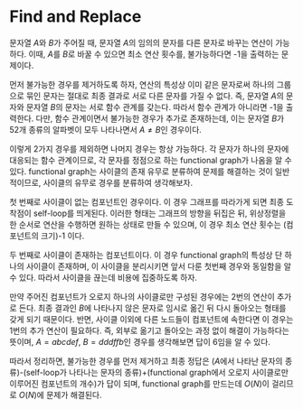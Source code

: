 # Find and Replace

문자열 $A$와 $B$가 주어질 때, 문자열 $A$의 임의의 문자를 다른 문자로 바꾸는 연산이 가능하다. 이때, $A$를 $B$로 바꿀 수 있으면 최소 연산 횟수를, 불가능하다면 -1을 출력하는 문제이다.   

먼저 불가능한 경우를 제거하도록 하자, 연산의 특성상 이미 같은 문자로써 하나의 그룹으로 묶인 문자는 절대로 최종 결과로 서로 다른 문자를 가질 수 없다. 즉, 문자열 $A$의 문자와 문자열 $B$의 문자는 서로 함수 관계를 갖는다. 따라서 함수 관계가 아니라면 -1을 출력한다. 다만, 함수 관계이면서 불가능한 경우가 추가로 존재하는데, 이는 문자열 $B$가 52개 종류의 알파벳이 모두 나타나면서 $A \ne{} B$인 경우이다.   

이렇게 2가지 경우를 제외하면 나머지 경우는 항상 가능하다. 각 문자가 하나의 문자에 대응되는 함수 관계이므로, 각 문자를 정점으로 하는 functional graph가 나옴을 알 수 있다. functional graph는 사이클의 존재 유무로 분류하여 문제를 해결하는 것이 일반적이므로, 사이클의 유무로 경우를 분류하여 생각해보자.   

첫 번째로 사이클이 없는 컴포넌트인 경우이다. 이 경우 그래프를 따라가게 되면 최종 도착점이 self-loop를 띄게된다. 이러한 형태는 그래프의 방향을 뒤집은 뒤, 위상정렬을 한 순서로 연산을 수행하면 원하는 상태로 만들 수 있으며, 이 경우 최소 연산 횟수는 (컴포넌트의 크기)-1 이다.

두 번째로 사이클이 존재하는 컴포넌트이다. 이 경우 functional graph의 특성상 단 하나의 사이클이 존재하며, 이 사이클을 분리시키면 앞서 다룬 첫번째 경우와 동일함을 알 수 있다. 따라서 사이클을 끊는데 비용에 집중하도록 하자.   

만약 주어진 컴포넌트가 오로지 하나의 사이클로만 구성된 경우에는 2번의 연산이 추가로 든다. 최종 결과인 $B$에 나타나지 않은 문자로 임시로 옮긴 뒤 다시 돌아오는 형태를 갖게 되기 때문이다. 반면, 사이클 이외에 다른 노드들이 컴포넌트에 속한다면 이 경우는 1번의 추가 연산이 필요하다. 즉, 외부로 옮기고 돌아오는 과정 없이 해결이 가능하다는 뜻이며, $A=abcdef$, $B=dddffb$인 경우를 생각해보면 답이 6임을 알 수 있다.   

따라서 정리하면, 불가능한 경우를 먼저 제거하고 최종 정답은 ($A$에서 나타난 문자의 종류)-(self-loop가 나타나는 문자의 종류)+(functional graph에서 오로지 사이클로만 이루어진 컴포넌트의 개수)가 답이 되며, functional graph를 만드는데 $O(N)$이 걸리므로 $O(N)$에 문제가 해결된다.